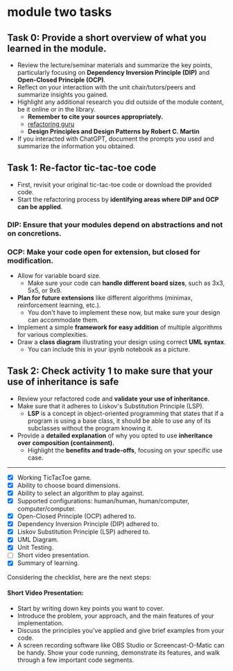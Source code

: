 # module two tasks

## Task 0: Provide a short overview of what you learned in the module.

- Review the lecture/seminar materials and summarize the key points, particularly focusing on **Dependency Inversion Principle (DIP)** and **Open-Closed Principle (OCP)**.
- Reflect on your interaction with the unit chair/tutors/peers and summarize insights you gained.
- Highlight any additional research you did outside of the module content, be it online or in the library. 
    - **Remember to cite your sources appropriately.**
    - [refactoring guru](https://refactoring.guru/)
    - **Design Principles and Design Patterns by Robert C. Martin**
- If you interacted with ChatGPT, document the prompts you used and summarize the information you obtained.

## Task 1: Re-factor tic-tac-toe code

- First, revisit your original tic-tac-toe code or download the provided code.
- Start the refactoring process by **identifying areas where DIP and OCP can be applied**.
### DIP: Ensure that your modules depend on abstractions and not on concretions.
### OCP: Make your code open for extension, but closed for modification.
- Allow for variable board size. 
    - Make sure your code can **handle different board sizes**, such as 3x3, 5x5, or 9x9.
- **Plan for future extensions** like different algorithms (minimax, reinforcement learning, etc.). 
     - You don't have to implement these now, but make sure your design can accommodate them.
- Implement a simple **framework for easy addition** of multiple algorithms for various complexities.
- Draw a **class diagram** illustrating your design using correct **UML syntax**. 
     - You can include this in your ipynb notebook as a picture.

## Task 2: Check activity 1 to make sure that your use of inheritance is safe

- Review your refactored code and **validate your use of inheritance**. 
- Make sure that it adheres to Liskov's Substitution Principle (LSP). 
     - **LSP** is a concept in object-oriented programming that states that if a program is using a base class, it should be able to use any of its subclasses without the program knowing it.
- Provide a **detailed explanation** of why you opted to use **inheritance over composition (containment).** 
    - Highlight the **benefits and trade-offs**, focusing on your specific use case.

---


- [x] Working TicTacToe game.
- [x] Ability to choose board dimensions.
- [x] Ability to select an algorithm to play against.
- [x] Supported configurations: human/human, human/computer, computer/computer.
- [x] Open-Closed Principle (OCP) adhered to.
- [x] Dependency Inversion Principle (DIP) adhered to.
- [x] Liskov Substitution Principle (LSP) adhered to.
- [x] UML Diagram.
- [x] Unit Testing.
- [ ] Short video presentation.
- [x] Summary of learning.

Considering the checklist, here are the next steps:

#### Short Video Presentation:
   - Start by writing down key points you want to cover.
   - Introduce the problem, your approach, and the main features of your implementation.
   - Discuss the principles you've applied and give brief examples from your code.
   - A screen recording software like OBS Studio or Screencast-O-Matic can be handy. Show your code running, demonstrate its features, and walk through a few important code segments.